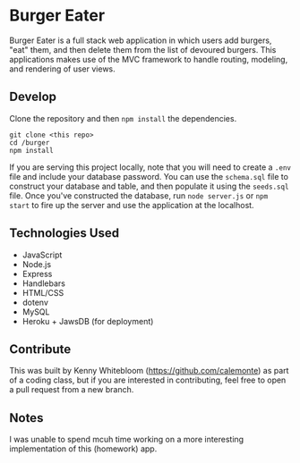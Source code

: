 # Burger Eater

Burger Eater is a full stack web application in which users add burgers, "eat" them, and then delete them from the list of devoured burgers. This applications makes use of the MVC framework to handle routing, modeling, and rendering of user views.

## Develop

Clone the repository and then `npm install` the dependencies.

```
git clone <this repo>
cd /burger
npm install
```
If you are serving this project locally, note that you will need to create a `.env` file and include your database password. You can use the `schema.sql` file to construct your database and table, and then populate it using the `seeds.sql` file. Once you've constructed the database, run `node server.js` or `npm start` to fire up the server and use the application at the localhost. 

## Technologies Used
- JavaScript
- Node.js
- Express
- Handlebars
- HTML/CSS
- dotenv
- MySQL
- Heroku + JawsDB (for deployment)

## Contribute

This was built by Kenny Whitebloom (https://github.com/calemonte) as part of a coding class, but if you are interested in contributing, feel free to open a pull request from a new branch.

## Notes

I was unable to spend mcuh time working on a more interesting implementation of this (homework) app.
